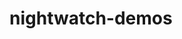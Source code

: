 # nightwatch-demos

[Status]: https://circleci.com/gh/beatfactor/nightwatch-circleci.svg?style=shield

